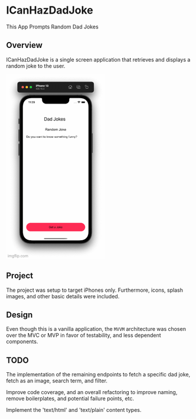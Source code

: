 # ICanHazDadJoke
This App Prompts Random Dad Jokes
  
## Overview

ICanHazDadJoke is a single screen application that retrieves and displays a random joke to the user.

![alt text][logo]

[logo]: https://github.com/AlanNunez/ICanHazDadJoke/blob/master/GifDadJoke.gif ""

## Project

The project was setup to target iPhones only. Furthermore, icons, splash images, and other basic details were included.

## Design

Even though this is a vanilla application, the `MVVM` architecture was chosen over the MVC or MVP in favor of testability, and less dependent components. 

## TODO

The implementation of the remaining endpoints to fetch a specific dad joke, fetch as an image, search term, and filter. 

Improve code coverage, and an overall refactoring to improve naming, remove boilerplates, and potential failure points, etc.

Implement the 'text/html' and 'text/plain' content types.

